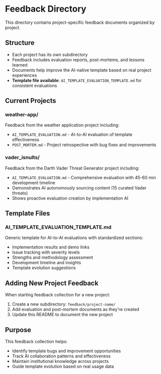 # Feedback Directory

This directory contains project-specific feedback documents organized by project.

## Structure

- Each project has its own subdirectory
- Feedback includes evaluation reports, post-mortems, and lessons learned
- Documents help improve the AI-native template based on real project experiences
- **Template file available**: `AI_TEMPLATE_EVALUATION_TEMPLATE.md` for consistent evaluations

## Current Projects

### weather-app/

Feedback from the weather application project including:

- `AI_TEMPLATE_EVALUATION.md` - AI-to-AI evaluation of template effectiveness
- `POST_MORTEM.md` - Project retrospective with bug fixes and improvements

### vader_isnults/

Feedback from the Darth Vader Threat Generator project including:

- `AI_TEMPLATE_EVALUATION.md` - Comprehensive evaluation with 45-60 min development timeline
- Demonstrates AI autonomously sourcing content (15 curated Vader threats)
- Shows proactive evaluation creation by implementation AI

## Template Files

### AI_TEMPLATE_EVALUATION_TEMPLATE.md

Generic template for AI-to-AI evaluations with standardized sections:

- Implementation results and demo links
- Issue tracking with severity levels
- Strengths and methodology assessment
- Development timeline and insights
- Template evolution suggestions

## Adding New Project Feedback

When starting feedback collection for a new project:

1. Create a new subdirectory: `feedback/project-name/`
2. Add evaluation and post-mortem documents as they're created
3. Update this README to document the new project

## Purpose

This feedback collection helps:

- Identify template bugs and improvement opportunities
- Track AI collaboration patterns and effectiveness
- Maintain institutional knowledge across projects
- Guide template evolution based on real usage data
